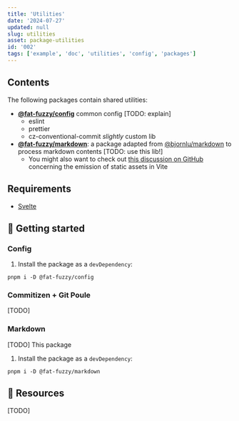 ```yaml
---
title: 'Utilities'
date: '2024-07-27'
updated: null
slug: utilities
asset: package-utilities
id: '002'
tags: ['example', 'doc', 'utilities', 'config', 'packages']
---
```


## Contents

The following packages contain shared utilities:

- **[@fat-fuzzy/config](https://github.com/fat-fuzzy/rocks/tree/main/packages/config)** common config [TODO: explain]
  - eslint
  - prettier
  - cz-conventional-commit _slightly_ custom lib
- **[@fat-fuzzy/markdown](https://github.com/fat-fuzzy/rocks/tree/main/packages/markdown)**: a package adapted from [@bjornlu/markdown](https://github.com/bluwy/website/tree/master/packages/markdown) to process markdown contents [TODO: use this lib!]
  - You might also want to check out [this discussion on GitHub](https://github.com/vitejs/vite/discussions/13808) concerning the emission of static assets in Vite

## Requirements

- [Svelte](https://svelte.dev/)

## 🚧 Getting started

### Config

1. Install the package as a `devDependency`:

 ```shell
 pnpm i -D @fat-fuzzy/config
 ```

### Commitizen + Git Poule

[TODO]

### Markdown

[TODO] This package

1. Install the package as a `devDependency`:

 ```shell
 pnpm i -D @fat-fuzzy/markdown
 ```

## 🚧 Resources

[TODO]
